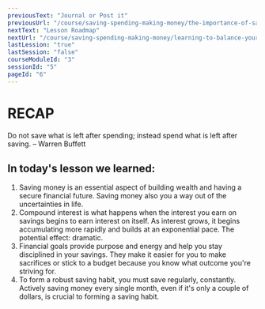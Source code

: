 ```yaml
---
previousText: "Journal or Post it"
previousUrl: "/course/saving-spending-making-money/the-importance-of-saving/journal-or-post-it"
nextText: "Lesson Roadmap"
nextUrl: "/course/saving-spending-making-money/learning-to-balance-your-checking-account/roadmap"
lastLession: "true"
lastSession: "false"
courseModuleId: "3"
sessionId: "5"
pageId: "6"
---
```



# RECAP

<sparkle-character-intro position="right" character="jen">
Do not save what is left after spending; instead spend what is left after saving. 
– Warren Buffett
</sparkle-character-intro>

## In today's lesson we learned:
1. Saving money is an essential aspect of building wealth and having a secure financial future. Saving money also you a way out of the uncertainties in life.
2. Compound interest is what happens when the interest you earn on savings begins to earn interest on itself. As interest grows, it begins accumulating more rapidly and builds at an exponential pace. The potential effect: dramatic.
3. Financial goals provide purpose and energy and help you stay disciplined in your savings. They make it easier for you to make sacrifices or stick to a budget because you know what outcome you're striving for. 
4. To form a robust saving habit, you must save regularly, constantly. Actively saving money every single month, even if it's only a couple of dollars, is crucial to forming a saving habit.

